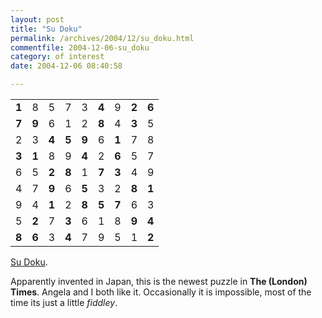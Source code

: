 ```yaml
---
layout: post
title: "Su Doku"
permalink: /archives/2004/12/su_doku.html
commentfile: 2004-12-06-su_doku
category: of interest
date: 2004-12-06 08:40:58

---
```


|                    |                    |                    |                    |                    |                    |                    |                    |                    |
|--------------------|--------------------|--------------------|--------------------|--------------------|--------------------|--------------------|--------------------|--------------------|
| <strong>1</strong> | 8                  | 5                  | 7                  | 3                  | <strong>4</strong> | 9                  | <strong>2</strong> | <strong>6</strong> |
| <strong>7</strong> | <strong>9</strong> | 6                  | 1                  | 2                  | <strong>8</strong> | 4                  | <strong>3</strong> | 5                  |
| 2                  | 3                  | <strong>4</strong> | <strong>5</strong> | <strong>9</strong> | 6                  | <strong>1</strong> | 7                  | 8                  |
| <strong>3</strong> | <strong>1</strong> | 8                  | 9                  | <strong>4</strong> | 2                  | <strong>6</strong> | 5                  | 7                  |
| 6                  | 5                  | <strong>2</strong> | <strong>8</strong> | 1                  | <strong>7</strong> | <strong>3</strong> | 4                  | 9                  |
| 4                  | 7                  | <strong>9</strong> | 6                  | <strong>5</strong> | 3                  | 2                  | <strong>8</strong> | <strong>1</strong> |
| 9                  | 4                  | <strong>1</strong> | 2                  | <strong>8</strong> | <strong>5</strong> | <strong>7</strong> | 6                  | 3                  |
| 5                  | <strong>2</strong> | 7                  | <strong>3</strong> | 6                  | 1                  | 8                  | <strong>9</strong> | <strong>4</strong> |
| <strong>8</strong> | <strong>6</strong> | 3                  | <strong>4</strong> | 7                  | 9                  | 5                  | 1                  | <strong>2</strong> |

[Su Doku](http://www.sudoku.com).

Apparently invented in Japan, this is the newest puzzle in **The (London) Times**. Angela and I both like it. Occasionally it is impossible, most of the time its just a little *fiddley*.
